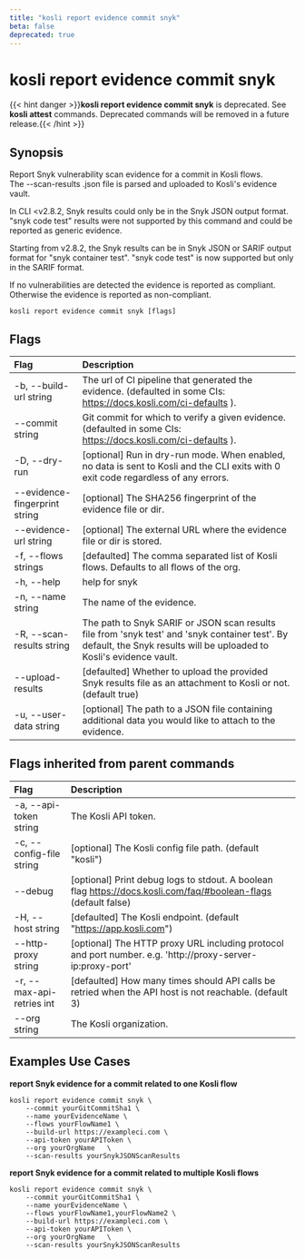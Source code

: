 ```yaml
---
title: "kosli report evidence commit snyk"
beta: false
deprecated: true
---
```


# kosli report evidence commit snyk

{{< hint danger >}}**kosli report evidence commit snyk** is deprecated. See **kosli attest** commands.  Deprecated commands will be removed in a future release.{{< /hint >}}
## Synopsis

Report Snyk vulnerability scan evidence for a commit in Kosli flows.    
The --scan-results .json file is parsed and uploaded to Kosli's evidence vault.

In CLI <v2.8.2, Snyk results could only be in the Snyk JSON output format. "snyk code test" results were not supported by 
this command and could be reported as generic evidence.

Starting from v2.8.2, the Snyk results can be in Snyk JSON or SARIF output format for "snyk container test". 
"snyk code test" is now supported but only in the SARIF format.

If no vulnerabilities are detected the evidence is reported as compliant. Otherwise the evidence is reported as non-compliant.


```shell
kosli report evidence commit snyk [flags]
```

## Flags
| Flag | Description |
| :--- | :--- |
|    -b, --build-url string  |  The url of CI pipeline that generated the evidence. (defaulted in some CIs: https://docs.kosli.com/ci-defaults ).  |
|        --commit string  |  Git commit for which to verify a given evidence. (defaulted in some CIs: https://docs.kosli.com/ci-defaults ).  |
|    -D, --dry-run  |  [optional] Run in dry-run mode. When enabled, no data is sent to Kosli and the CLI exits with 0 exit code regardless of any errors.  |
|        --evidence-fingerprint string  |  [optional] The SHA256 fingerprint of the evidence file or dir.  |
|        --evidence-url string  |  [optional] The external URL where the evidence file or dir is stored.  |
|    -f, --flows strings  |  [defaulted] The comma separated list of Kosli flows. Defaults to all flows of the org.  |
|    -h, --help  |  help for snyk  |
|    -n, --name string  |  The name of the evidence.  |
|    -R, --scan-results string  |  The path to Snyk SARIF or JSON scan results file from 'snyk test' and 'snyk container test'. By default, the Snyk results will be uploaded to Kosli's evidence vault.  |
|        --upload-results  |  [defaulted] Whether to upload the provided Snyk results file as an attachment to Kosli or not. (default true)  |
|    -u, --user-data string  |  [optional] The path to a JSON file containing additional data you would like to attach to the evidence.  |


## Flags inherited from parent commands
| Flag | Description |
| :--- | :--- |
|    -a, --api-token string  |  The Kosli API token.  |
|    -c, --config-file string  |  [optional] The Kosli config file path. (default "kosli")  |
|        --debug  |  [optional] Print debug logs to stdout. A boolean flag https://docs.kosli.com/faq/#boolean-flags (default false)  |
|    -H, --host string  |  [defaulted] The Kosli endpoint. (default "https://app.kosli.com")  |
|        --http-proxy string  |  [optional] The HTTP proxy URL including protocol and port number. e.g. 'http://proxy-server-ip:proxy-port'  |
|    -r, --max-api-retries int  |  [defaulted] How many times should API calls be retried when the API host is not reachable. (default 3)  |
|        --org string  |  The Kosli organization.  |


## Examples Use Cases

**report Snyk evidence for a commit related to one Kosli flow**

```shell
kosli report evidence commit snyk \
	--commit yourGitCommitSha1 \
	--name yourEvidenceName \
	--flows yourFlowName1 \
	--build-url https://exampleci.com \
	--api-token yourAPIToken \
	--org yourOrgName	\
	--scan-results yourSnykJSONScanResults

```

**report Snyk evidence for a commit related to multiple Kosli flows**

```shell
kosli report evidence commit snyk \
	--commit yourGitCommitSha1 \
	--name yourEvidenceName \
	--flows yourFlowName1,yourFlowName2 \
	--build-url https://exampleci.com \
	--api-token yourAPIToken \
	--org yourOrgName	\
	--scan-results yourSnykJSONScanResults
```

